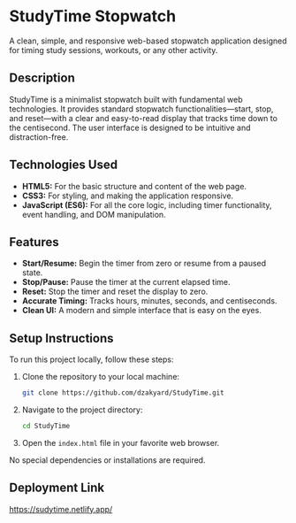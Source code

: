 # StudyTime Stopwatch

A clean, simple, and responsive web-based stopwatch application designed for timing study sessions, workouts, or any other activity.

## Description

StudyTime is a minimalist stopwatch built with fundamental web technologies. It provides standard stopwatch functionalities—start, stop, and reset—with a clear and easy-to-read display that tracks time down to the centisecond. The user interface is designed to be intuitive and distraction-free.

## Technologies Used

* **HTML5:** For the basic structure and content of the web page.
* **CSS3:** For styling, and making the application responsive.
* **JavaScript (ES6):** For all the core logic, including timer functionality, event handling, and DOM manipulation.

## Features

* **Start/Resume:** Begin the timer from zero or resume from a paused state.
* **Stop/Pause:** Pause the timer at the current elapsed time.
* **Reset:** Stop the timer and reset the display to zero.
* **Accurate Timing:** Tracks hours, minutes, seconds, and centiseconds.
* **Clean UI:** A modern and simple interface that is easy on the eyes.

## Setup Instructions

To run this project locally, follow these steps:

1.  Clone the repository to your local machine:
    ```bash
    git clone https://github.com/dzakyard/StudyTime.git
    ```
2.  Navigate to the project directory:
    ```bash
    cd StudyTime
    ```
3.  Open the `index.html` file in your favorite web browser.

No special dependencies or installations are required.

## Deployment Link

https://sudytime.netlify.app/

